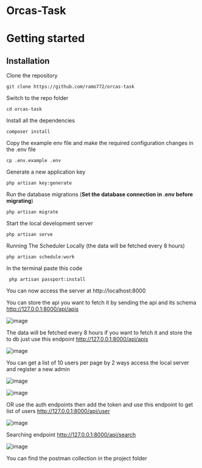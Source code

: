 # Orcas-Task

# Getting started

## Installation

Clone the repository

    git clone https://github.com/ramo772/orcas-task

Switch to the repo folder

    cd orcas-task
    
Install all the dependencies 

    composer install


Copy the example env file and make the required configuration changes in the .env file

    cp .env.example .env

Generate a new application key

    php artisan key:generate



Run the database migrations (**Set the database connection in .env before migrating**)

    php artisan migrate

Start the local development server

    php artisan serve
    
Running The Scheduler Locally (the data will be fetched every 8 hours)

    php artisan schedule:work

In the  terminal paste this code 

     php artisan passport:install 


You can now access the server at http://localhost:8000

You can store the api you want to fetch it by sending the api and its schema  http://127.0.0.1:8000/api/apis

   ![image](https://user-images.githubusercontent.com/76254252/188672613-62d74205-74aa-4869-855d-10d586d5d2ff.png)

The data will be fetched every 8 hours if you want to fetch it and store the to db just use this endpoint http://127.0.0.1:8000/api/apis

   ![image](https://user-images.githubusercontent.com/76254252/188673542-b1ffa305-5000-4e3d-b95c-c849998a6544.png)

You can get a list of 10 users per page by 2 ways access the local server and register a new admin 

   ![image](https://user-images.githubusercontent.com/76254252/188674196-7778c396-e0c7-42f6-a9a3-5fa03c67d31c.png)

   ![image](https://user-images.githubusercontent.com/76254252/188674536-f87d009c-b584-4673-ab04-e48f4c86746a.png)

OR use the auth endpoints then add the token and use this endpoint to get list of users http://127.0.0.1:8000/api/user

   ![image](https://user-images.githubusercontent.com/76254252/188675182-4c9e3d63-8062-448a-b405-e155d671dadb.png)


Searching endpoint http://127.0.0.1:8000/api/search

   ![image](https://user-images.githubusercontent.com/76254252/188676037-03556ef5-a0ca-404b-9003-51088f87a57c.png) 

You can find the postman collection in the project folder 


